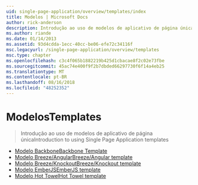 ```yaml
---
uid: single-page-application/overview/templates/index
title: Modelos | Microsoft Docs
author: rick-anderson
description: Introdução ao uso de modelos de aplicativo de página única
ms.author: riande
ms.date: 01/14/2013
ms.assetid: 93d4cdda-1ecc-40cc-be06-efe72c34116f
msc.legacyurl: /single-page-application/overview/templates
msc.type: chapter
ms.openlocfilehash: c3c4f065b1882219b425d1cbacae8f2c02e73fbe
ms.sourcegitcommit: 45ac74e400f9f2b7dbded66297730f6f14a4eb25
ms.translationtype: MT
ms.contentlocale: pt-BR
ms.lasthandoff: 08/16/2018
ms.locfileid: "48252352"
---
```

<a name="templates"></a><span data-ttu-id="0a87a-103">Modelos</span><span class="sxs-lookup"><span data-stu-id="0a87a-103">Templates</span></span>
====================
> <span data-ttu-id="0a87a-104">Introdução ao uso de modelos de aplicativo de página única</span><span class="sxs-lookup"><span data-stu-id="0a87a-104">Introduction to using Single Page Application templates</span></span>


- [<span data-ttu-id="0a87a-105">Modelo Backbone</span><span class="sxs-lookup"><span data-stu-id="0a87a-105">Backbone Template</span></span>](backbonejs-template.md)
- [<span data-ttu-id="0a87a-106">Modelo Breeze/Angular</span><span class="sxs-lookup"><span data-stu-id="0a87a-106">Breeze/Angular template</span></span>](breezeangular-template.md)
- [<span data-ttu-id="0a87a-107">Modelo Breeze/Knockout</span><span class="sxs-lookup"><span data-stu-id="0a87a-107">Breeze/Knockout template</span></span>](breezeknockout-template.md)
- [<span data-ttu-id="0a87a-108">Modelo EmberJS</span><span class="sxs-lookup"><span data-stu-id="0a87a-108">EmberJS template</span></span>](emberjs-template.md)
- [<span data-ttu-id="0a87a-109">Modelo Hot Towel</span><span class="sxs-lookup"><span data-stu-id="0a87a-109">Hot Towel template</span></span>](hottowel-template.md)
